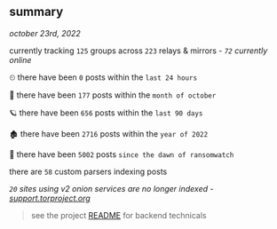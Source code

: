 
## summary
_october 23rd, 2022_

currently tracking `125` groups across `223` relays & mirrors - _`72` currently online_

⏲ there have been `0` posts within the `last 24 hours`

🦈 there have been `177` posts within the `month of october`

🪐 there have been `656` posts within the `last 90 days`

🏚 there have been `2716` posts within the `year of 2022`

🦕 there have been `5002` posts `since the dawn of ransomwatch`

there are `58` custom parsers indexing posts

_`20` sites using v2 onion services are no longer indexed - [support.torproject.org](https://support.torproject.org/onionservices/v2-deprecation/)_

> see the project [README](https://github.com/joshhighet/ransomwatch#ransomwatch--) for backend technicals
